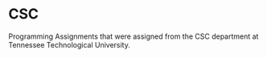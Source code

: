 CSC
========
Programming Assignments that were assigned from the CSC department at Tennessee Technological University.
